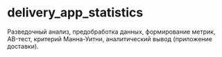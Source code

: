 # delivery_app_statistics
Разведочный анализ, предобработка данных, формирование метрик, AB-тест, критерий Манна-Уитни, аналитический вывод (приложение доставки). 

